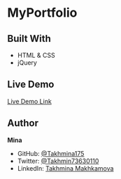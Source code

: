 # MyPortfolio

## Built With

* HTML & CSS
* jQuery

## Live Demo

[Live Demo Link](https://raw.githack.com/Takhmina175/MyPortfolio/main/index.html) 


## Author

**Mina**

- GitHub: [@Takhmina175](https://github.com/Takhmina175)
- Twitter: [@Takhmin73630110](https://twitter.com/Takhmin73630110)
- LinkedIn: [Takhmina Makhkamova](https://www.linkedin.com/in/takhmina-makhkamova-7628136b/)